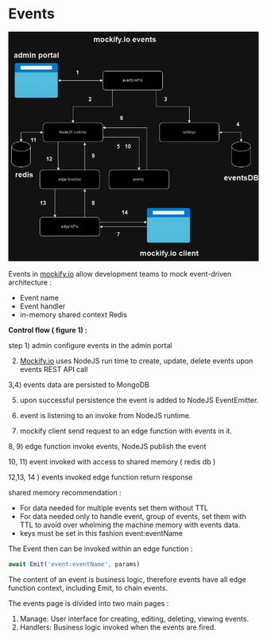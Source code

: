 # Events

![events.drawio.png](./imgs/events.png)

Events in [mockify.io](http://mockify.io) allow development  teams to mock event-driven architecture :

- Event name
- Event handler
- in-memory shared context Redis

**Control flow ( figure 1) :**

step 1) admin configure events in the admin portal

2) [Mockify.io](http://Mockify.io) uses NodeJS run time to create, update, delete events upon events REST API call 

3,4) events data are persisted to MongoDB

5) upon successful persistence the event is added to NodeJS EventEmitter. 

6) event is listening to an invoke from NodeJS runtime.

7) mockify client send request to an edge function with events in it.

8, 9) edge function invoke events, NodeJS publish the event

10, 11) event invoked with access to  shared memory ( redis db )

12,13, 14 ) events invoked edge function return response 

shared memory recommendation : 

- For data needed for multiple events set them without TTL
- For data needed only to handle event, group of events, set them  with TTL to avoid over whelming the machine memory with events data.
- keys must be set in this fashion event:eventName

The Event then can be invoked within an edge function :

```jsx
await Emit('event:eventName', params)
```

The content of an event is business logic, therefore events have all edge function context, including Emit, to chain events.

The events page is divided into two main pages :

1. Manage: User interface for  creating, editing, deleting, viewing events.
2. Handlers: Business logic invoked when the events are fired.